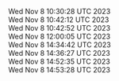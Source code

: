 Wed Nov  8 10:30:28 UTC 2023 <br/>
Wed Nov  8 10:42:12 UTC 2023 <br/>
Wed Nov  8 10:42:52 UTC 2023 <br/>
Wed Nov  8 12:00:05 UTC 2023 <br/>
Wed Nov  8 14:34:42 UTC 2023 <br/>
Wed Nov  8 14:36:27 UTC 2023 <br/>
Wed Nov  8 14:52:35 UTC 2023 <br/>
Wed Nov  8 14:53:28 UTC 2023 <br/>
